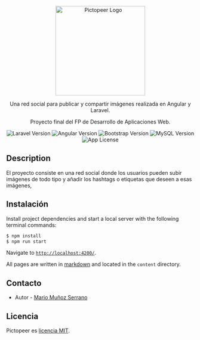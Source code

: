 <p align="center">
  <img src="https://i.imgur.com/BTF46wP.png" width="240" alt="Pictopeer Logo" />
</p>

[travis-image]: https://api.travis-ci.org/nestjs/nest.svg?branch=master
[travis-url]: https://travis-ci.org/nestjs/nest
[linux-image]: https://img.shields.io/travis/nestjs/nest/master.svg?label=linux
[linux-url]: https://travis-ci.org/nestjs/nest

<p align="center">Una red social para publicar y compartir imágenes realizada en Angular y Laravel.</p>
<p align="center">Proyecto final del FP de Desarrollo de Aplicaciones Web.</p>
<p align="center">
<img src="https://img.shields.io/badge/Laravel-v6.20-orange" alt="Laravel Version" />
<img src="https://img.shields.io/badge/Angular-v9.1.12-red" alt="Angular Version" />
<img src="https://img.shields.io/badge/Bootstrap-v4.5.0-blue" alt="Bootstrap Version" />
<img src="https://img.shields.io/badge/MySQL-v5.7.22-lightgrey" alt="MySQL Version" />
<img src="https://img.shields.io/npm/l/@nestjs/core.svg" alt="App License" />
</p>

## Description

El proyecto consiste en una red social donde los usuarios pueden subir imágenes de todo tipo y añadir los hashtags o etiquetas que deseen a esas imágenes, 

## Instalación

Install project dependencies and start a local server with the following terminal commands:

```bash
$ npm install
$ npm run start
```

Navigate to [`http://localhost:4200/`](http://localhost:4200/).

All pages are written in [markdown](https://github.com/adam-p/markdown-here/wiki/Markdown-Cheatsheet) and located in the `content` directory.

## Contacto

- Autor - [Mario Muñoz Serrano](https://github.com/MarioMS90)

## Licencia

Pictopeer es [licencia MIT](LICENSE).
